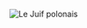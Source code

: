 ![Le Juif polonais](https://upload.wikimedia.org/wikipedia/commons/thumb/7/7e/St._Peter_and_St._Paul%27s_Church_3%2C_Vilnius%2C_Lithuania_-_Diliff.jpg/400px-St._Peter_and_St._Paul%27s_Church_3%2C_Vilnius%2C_Lithuania_-_Diliff.jpg)